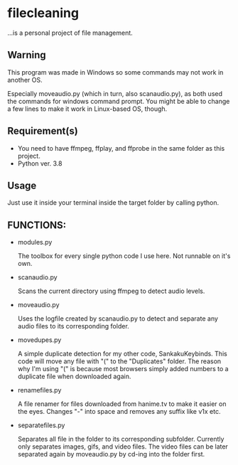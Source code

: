 # filecleaning

...is a personal project of file management.

## Warning

This program was made in Windows so some commands may not work in another OS.

Especially moveaudio.py (which in turn, also scanaudio.py), as both used the commands for windows command prompt. You might be able to change a few lines to make it work in Linux-based OS, though.

## Requirement(s)

* You need to have ffmpeg, ffplay, and ffprobe in the same folder as this project.
* Python ver. 3.8

## Usage

Just use it inside your terminal inside the target folder by calling python.

## FUNCTIONS:

* modules.py

    The toolbox for every single python code I use here. Not runnable on it's own.

* scanaudio.py
    
    Scans the current directory using ffmpeg to detect audio levels.

* moveaudio.py

    Uses the logfile created by scanaudio.py to detect and separate any audio files to its corresponding folder.

* movedupes.py

    A simple duplicate detection for my other code, SankakuKeybinds. This code will move any file with "(" to the "Duplicates" folder. The reason why I'm using "(" is because most browsers simply added numbers to a duplicate file when downloaded again.

* renamefiles.py

    A file renamer for files downloaded from hanime.tv to make it easier on the eyes. Changes "-" into space and removes any suffix like v1x etc.

* separatefiles.py

    Separates all file in the folder to its corresponding subfolder. Currently only separates images, gifs, and video files. The video files can be later separated again by moveaudio.py by cd-ing into the folder first.